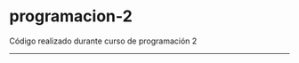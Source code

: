 # programacion-2
Código realizado durante curso de programación 2

----------------------------------------------------------------------------